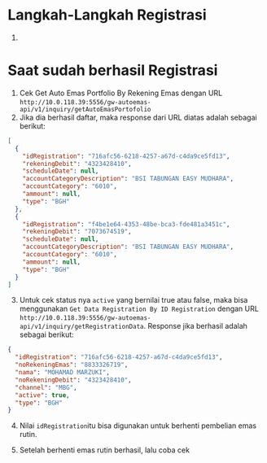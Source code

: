 # Langkah-Langkah Registrasi

1.

# Saat sudah berhasil Registrasi

1. Cek Get Auto Emas Portfolio By Rekening Emas dengan URL `http://10.0.118.39:5556/gw-autoemas-api/v1/inquiry/getAutoEmasPortofolio`
2. Jika dia berhasil daftar, maka response dari URL diatas adalah sebagai berikut:

```json
[
  {
    "idRegistration": "716afc56-6218-4257-a67d-c4da9ce5fd13",
    "rekeningDebit": "4323428410",
    "scheduleDate": null,
    "accountCategoryDescription": "BSI TABUNGAN EASY MUDHARA",
    "accountCategory": "6010",
    "ammount": null,
    "type": "BGH"
  },
  {
    "idRegistration": "f4be1e64-4353-48be-bca3-fde481a3451c",
    "rekeningDebit": "7073674519",
    "scheduleDate": null,
    "accountCategoryDescription": "BSI TABUNGAN EASY MUDHARA",
    "accountCategory": "6010",
    "ammount": null,
    "type": "BGH"
  }
]
```

3. Untuk cek status nya `active` yang bernilai true atau false, maka bisa menggunakan `Get Data Registration By ID Registration` dengan URL `http://10.0.118.39:5556/gw-autoemas-api/v1/inquiry/getRegistrationData`. Response jika berhasil adalah sebagai berikut:

```json
{
  "idRegistration": "716afc56-6218-4257-a67d-c4da9ce5fd13",
  "noRekeningEmas": "8833326719",
  "nama": "MOHAMAD MARZUKI",
  "noRekeningDebit": "4323428410",
  "channel": "MBG",
  "active": true,
  "type": "BGH"
}
```

4. Nilai `idRegistration`itu bisa digunakan untuk berhenti pembelian emas rutin.

5. Setelah berhenti emas rutin berhasil, lalu coba cek
